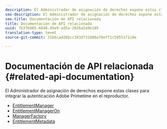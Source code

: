 ```yaml
---
description: El Administrador de asignación de derechos expone estas clases para integrar la autenticación Adobe Primetime en el reproductor.
seo-description: El Administrador de asignación de derechos expone estas clases para integrar la autenticación Adobe Primetime en el reproductor.
seo-title: Documentación de API relacionada
title: Documentación de API relacionada
uuid: 7b37b965-6048-45e9-ad5a-2026a5a9e105
translation-type: tm+mt
source-git-commit: 31b6cad26bcc393d731080a70eff1c59551f1c8e

---
```



# Documentación de API relacionada {#related-api-documentation}

El Administrador de asignación de derechos expone estas clases para integrar la autenticación Adobe Primetime en el reproductor.
* [EntitlementManager](https://help.adobe.com/en_US/primetime/api/reference_implementation/android/javadoc/com/adobe/primetime/reference/manager/EntitlementManager.html)
* [EntitlementManagerOn](https://help.stage.adobe.com/en_US/primetime/api/reference_implementation/android/javadoc/com/adobe/primetime/reference/manager/EntitlementManagerOn.html)
* [ManagerFactory](https://help.adobe.com/en_US/primetime/api/reference_implementation/android/javadoc/com/adobe/primetime/reference/manager/ManagerFactory.html)
* [EntitlementMetadata](https://help.adobe.com/en_US/primetime/api/reference_implementation/android/javadoc/com/adobe/primetime/reference/entitlement/EntitlementMetadata.html)